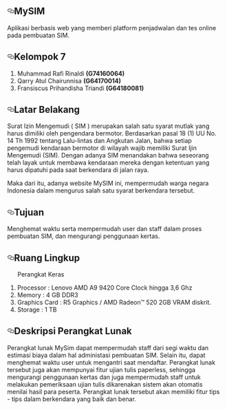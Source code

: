 <article class="markdown-body entry-content" itemprop="text"><h1><a id="user-content-MySIM-" class="anchor" aria-hidden="true" href="#MySIM-"><svg class="octicon octicon-link" viewBox="0 0 16 16" version="1.1" width="16" height="16" aria-hidden="true"><path fill-rule="evenodd" d="M4 9h1v1H4c-1.5 0-3-1.69-3-3.5S2.55 3 4 3h4c1.45 0 3 1.69 3 3.5 0 1.41-.91 2.72-2 3.25V8.59c.58-.45 1-1.27 1-2.09C10 5.22 8.98 4 8 4H4c-.98 0-2 1.22-2 2.5S3 9 4 9zm9-3h-1v1h1c1 0 2 1.22 2 2.5S13.98 12 13 12H9c-.98 0-2-1.22-2-2.5 0-.83.42-1.64 1-2.09V6.25c-1.09.53-2 1.84-2 3.25C6 11.31 7.55 13 9 13h4c1.45 0 3-1.69 3-3.5S14.5 6 13 6z"></path></svg></a>MySIM</h1>
  
<p>Aplikasi berbasis web yang memberi platform penjadwalan dan tes online pada pembuatan SIM.</p>

<h1><a id="user-content-kelompok-7" class="anchor" aria-hidden="true" href="#kelompok-7"><svg class="octicon octicon-link" viewBox="0 0 16 16" version="1.1" width="16" height="16" aria-hidden="true"><path fill-rule="evenodd" d="M4 9h1v1H4c-1.5 0-3-1.69-3-3.5S2.55 3 4 3h4c1.45 0 3 1.69 3 3.5 0 1.41-.91 2.72-2 3.25V8.59c.58-.45 1-1.27 1-2.09C10 5.22 8.98 4 8 4H4c-.98 0-2 1.22-2 2.5S3 9 4 9zm9-3h-1v1h1c1 0 2 1.22 2 2.5S13.98 12 13 12H9c-.98 0-2-1.22-2-2.5 0-.83.42-1.64 1-2.09V6.25c-1.09.53-2 1.84-2 3.25C6 11.31 7.55 13 9 13h4c1.45 0 3-1.69 3-3.5S14.5 6 13 6z"></path></svg></a>Kelompok 7</h1>
<ol>
<li>Muhammad Rafi Rinaldi <strong>(G74160064)</strong></li>
<li>Qarry Atul Chairunnisa <strong>(G64170014)</strong></li>
<li>Fransiscus Prihandisha Triandi <strong>(G64180081)</strong></li>
</ol>
<h1><a id="user-content-latar-belakang" class="anchor" aria-hidden="true" href="#latar-belakang"><svg class="octicon octicon-link" viewBox="0 0 16 16" version="1.1" width="16" height="16" aria-hidden="true"><path fill-rule="evenodd" d="M4 9h1v1H4c-1.5 0-3-1.69-3-3.5S2.55 3 4 3h4c1.45 0 3 1.69 3 3.5 0 1.41-.91 2.72-2 3.25V8.59c.58-.45 1-1.27 1-2.09C10 5.22 8.98 4 8 4H4c-.98 0-2 1.22-2 2.5S3 9 4 9zm9-3h-1v1h1c1 0 2 1.22 2 2.5S13.98 12 13 12H9c-.98 0-2-1.22-2-2.5 0-.83.42-1.64 1-2.09V6.25c-1.09.53-2 1.84-2 3.25C6 11.31 7.55 13 9 13h4c1.45 0 3-1.69 3-3.5S14.5 6 13 6z"></path></svg></a>Latar Belakang</h1>
<p>Surat Izin Mengemudi ( SIM ) merupakan salah satu syarat mutlak yang harus dimiliki oleh pengendara bermotor. Berdasarkan pasal 18 (1) UU No. 14 Th 1992 tentang Lalu-lintas dan Angkutan Jalan, bahwa setiap pengemudi kendaraan bermotor di wilayah wajib memiliki Surat Ijin Mengemudi (SIM). Dengan adanya SIM menandakan bahwa seseorang telah layak untuk membawa kendaraan mereka dengan ketentuan yang harus dipatuhi pada saat berkendara di jalan raya.</p>
<p>Maka dari itu, adanya website MySIM ini, mempermudah warga negara Indonesia dalam mengurus salah satu syarat berkendara tersebut.</p>
<h1><a id="user-content-tujuan" class="anchor" aria-hidden="true" href="#tujuan"><svg class="octicon octicon-link" viewBox="0 0 16 16" version="1.1" width="16" height="16" aria-hidden="true"><path fill-rule="evenodd" d="M4 9h1v1H4c-1.5 0-3-1.69-3-3.5S2.55 3 4 3h4c1.45 0 3 1.69 3 3.5 0 1.41-.91 2.72-2 3.25V8.59c.58-.45 1-1.27 1-2.09C10 5.22 8.98 4 8 4H4c-.98 0-2 1.22-2 2.5S3 9 4 9zm9-3h-1v1h1c1 0 2 1.22 2 2.5S13.98 12 13 12H9c-.98 0-2-1.22-2-2.5 0-.83.42-1.64 1-2.09V6.25c-1.09.53-2 1.84-2 3.25C6 11.31 7.55 13 9 13h4c1.45 0 3-1.69 3-3.5S14.5 6 13 6z"></path></svg></a>Tujuan</h1>
<p>Menghemat waktu serta mempermudah user dan staff dalam proses pembuatan SIM, dan mengurangi penggunaan kertas.</p>
<h1><a id="user-content-ruang-lingkup" class="anchor" aria-hidden="true" href="#ruang-lingkup"><svg class="octicon octicon-link" viewBox="0 0 16 16" version="1.1" width="16" height="16" aria-hidden="true"><path fill-rule="evenodd" d="M4 9h1v1H4c-1.5 0-3-1.69-3-3.5S2.55 3 4 3h4c1.45 0 3 1.69 3 3.5 0 1.41-.91 2.72-2 3.25V8.59c.58-.45 1-1.27 1-2.09C10 5.22 8.98 4 8 4H4c-.98 0-2 1.22-2 2.5S3 9 4 9zm9-3h-1v1h1c1 0 2 1.22 2 2.5S13.98 12 13 12H9c-.98 0-2-1.22-2-2.5 0-.83.42-1.64 1-2.09V6.25c-1.09.53-2 1.84-2 3.25C6 11.31 7.55 13 9 13h4c1.45 0 3-1.69 3-3.5S14.5 6 13 6z"></path></svg></a>Ruang Lingkup</h1>
<ol>
  <p>Perangkat Keras</p>
  <li>Processor : Lenovo AMD A9 9420 Core Clock hingga 3,6 Ghz </li>
  <li> Memory : 4 GB DDR3 </li>
  <li>Graphics Card : R5 Graphics / AMD Radeon™ 520 2GB VRAM diskrit. </li>
  <li>Storage : 1 TB </li>
</ol>
<h1><a id="user-content-deskripsi-perangkat-lunak" class="anchor" aria-hidden="true" href="#deskripsi-perangkat-lunak"><svg class="octicon octicon-link" viewBox="0 0 16 16" version="1.1" width="16" height="16" aria-hidden="true"><path fill-rule="evenodd" d="M4 9h1v1H4c-1.5 0-3-1.69-3-3.5S2.55 3 4 3h4c1.45 0 3 1.69 3 3.5 0 1.41-.91 2.72-2 3.25V8.59c.58-.45 1-1.27 1-2.09C10 5.22 8.98 4 8 4H4c-.98 0-2 1.22-2 2.5S3 9 4 9zm9-3h-1v1h1c1 0 2 1.22 2 2.5S13.98 12 13 12H9c-.98 0-2-1.22-2-2.5 0-.83.42-1.64 1-2.09V6.25c-1.09.53-2 1.84-2 3.25C6 11.31 7.55 13 9 13h4c1.45 0 3-1.69 3-3.5S14.5 6 13 6z"></path></svg></a>Deskripsi Perangkat Lunak</h1>
<p>Perangkat lunak MySim dapat mempermudah staff  dari segi waktu dan estimasi biaya dalam hal administasi pembuatan SIM. Selain itu, dapat menghemat waktu user untuk mengantri saat mendaftar. Perangkat lunak tersebut juga akan mempunyai fitur ujian tulis paperless, sehingga mengurangi penggunaan kertas dan juga mempermudah staff untuk melakukan pemeriksaan ujian tulis dikarenakan sistem akan otomatis menilai hasil para peserta. Perangkat lunak tersebut akan memiliki fitur tips - tips dalam berkendara yang baik dan benar.</p>

